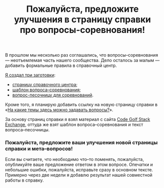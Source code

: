 ﻿---
title: "Пожалуйста, предложите улучшения в страницу справки про вопросы-соревнования!"
se.owner.user_id: 6
se.owner.display_name: "Nicolas Chabanovsky"
se.owner.link: "https://ru.meta.stackoverflow.com/users/6/nicolas-chabanovsky"
se.link: "https://ru.meta.stackoverflow.com/questions/11197/%d0%9f%d0%be%d0%b6%d0%b0%d0%bb%d1%83%d0%b9%d1%81%d1%82%d0%b0-%d0%bf%d1%80%d0%b5%d0%b4%d0%bb%d0%be%d0%b6%d0%b8%d1%82%d0%b5-%d1%83%d0%bb%d1%83%d1%87%d1%88%d0%b5%d0%bd%d0%b8%d1%8f-%d0%b2-%d1%81%d1%82%d1%80%d0%b0%d0%bd%d0%b8%d1%86%d1%83-%d1%81%d0%bf%d1%80%d0%b0%d0%b2%d0%ba%d0%b8-%d0%bf%d1%80%d0%be-%d0%b2%d0%be%d0%bf%d1%80%d0%be%d1%81%d1%8b-%d1%81%d0%be%d1%80%d0%b5%d0%b2%d0%bd%d0%be%d0%b2%d0%b0%d0%bd%d0%b8%d1%8f"
se.question_id: 11197
se.post_type: question
---
<p>В прошлом мы несколько раз соглашались, что вопросы–соревнования — неотъемлемая часть нашего сообщества. Дело осталось за малым — добавить формальные правила в справочный центр.</p>
<p><a href="https://ru.meta.stackoverflow.com/q/11193/6">Я создал три заготовки</a>:</p>
<ul>
<li><a href="https://ru.meta.stackoverflow.com/a/11194/6">страницу справочного центра</a>;</li>
<li><a href="https://ru.meta.stackoverflow.com/a/11195/6">шаблон вопроса–соревнования</a>;</li>
<li><a href="https://ru.meta.stackoverflow.com/a/11196/6">вопрос-песочницу для соревнований</a>.</li>
</ul>
<p>Кроме того, я планирую добавить ссылку на новую страницу справки в «<a href="https://ru.stackoverflow.com/help/on-topic">На какие темы здесь можно задавать вопросы?</a>».</p>
<p>За основу страниц справки я взял материал с сайта <a href="https://codegolf.stackexchange.com/">Code Golf Stack Exchange</a>, оттуда же взят шаблон вопроса–соревнования и текст вопроса–песочницы.</p>
<h3>Пожалуйста, предложите ваши улучшения новой страницы справки и мета–вопросов!</h3>
<p>Если вы считаете, что необходимо что–то поменять, пожалуйста, опубликуйте ваше предложение ответом в этом вопросе. Опечатки и небольшие ошибки, пожалуйста, исправьте сразу в основном тексте. Примерно через две недели я добавлю результат нашей совместной работы в справку.</p>
